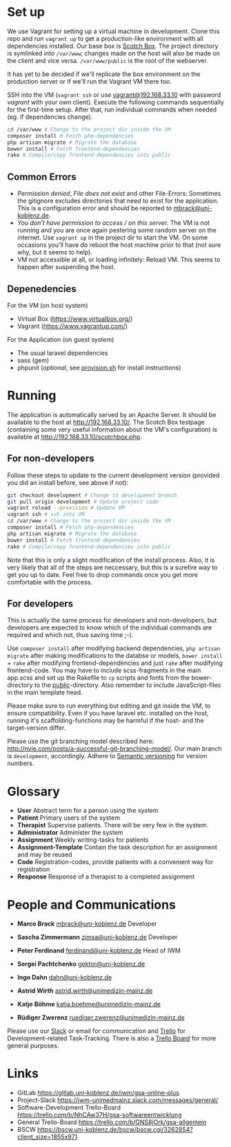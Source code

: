 # Set up
We use Vagrant for setting up a virtual machine in development. Clone this repo and run `vagrant up` to get a production-like environment with all dependencies installed. Our base box is [Scotch Box](https://box.scotch.io/). The project directory is symlinked into `/var/www`; changes made on the host will also be made on the client and vice versa. `/var/www/public` is the root of the webserver.

It has yet to be decided if we'll replicate the box environment on the production server or if we'll run the Vagrant VM there too.

SSH into the VM (`vagrant ssh` or use vagrant@192.168.33.10 with password *vagrant* with your own client). Execute the following commands sequentially for the first-time setup. After that, run individual commands when needed (eg. if dependencies change).

``` bash
cd /var/www # Change to the project dir inside the VM
composer install # Fetch php-dependencies
php artisan migrate # Migrate the database
bower install # Fetch frontend-dependencies
rake # Compile/copy frontend-dependencies into public
```

## Common Errors
* *Permission denied*, *File does not exist* and other File-Errors: Sometimes the gitignore excludes directories that need to exist for the application. This is a configuration error and should be reported to <mbrack@uni-koblenz.de>.
* *You don't have permission to access / on this server.* The VM is not running and you are once again pestering some random server on the internet. Use `vagrant up` in the project dir to start the VM. On some occasions you'll have do reboot the host machine prior to that (not sure why, but it seems to help).
* VM not accessible at all, or loading infinitely: Reload VM. This seems to happen after suspending the host.

## Depenedencies
For the VM (on host system)

* Virtual Box (https://www.virtualbox.org/)
* Vagrant (https://www.vagrantup.com/)

For the Application (on guest system)

* The usual laravel dependencies
* sass (gem)
* phpunit (*optional*, see [provision.sh](provision.sh) for install instructions)


# Running
The application is automatically served by an Apache Server. It should be available to the host at <http://192.168.33.10/>. The Scotch Box testpage (containing some very useful information about the VM's configuration) is available at <http://192.168.33.10/scotchbox.php>.

## For non-developers
Follow these steps to update to the current development version (provided you did an install before, see above if not):

``` bash
git checkout development # Change to development branch
git pull origin development # Update project code
vagrant reload --provision # Update VM
vagrant ssh # ssh into VM
cd /var/www # Change to the project dir inside the VM
composer install # Fetch php-dependencies
php artisan migrate # Migrate the database
bower install # Fetch frontend-dependencies
rake # Compile/copy frontend-dependencies into public
```

Note that this is only a slight modification of the install process. Also, it is very likely that all of the steps are neccessary, but this is a surefire way to get you up to date. Feel free to drop commands once you get more comfortable with the process.

## For developers
This is actually the same process for developers and non-developers, but developers are expected to know which of the individual commands are required and which not, thus saving time ;-).

Use `composer install` after modifying backend dependencies, `php artisan migrate` after making modifications to the databse or models, `bower install` + `rake` after modifying frontend-dependencies and just `rake` after modifying frontend-code. You may have to include scss-fragments in the main app.scss and set up the Rakefile to `cp` scripts and fonts from the bower-directory to the [public](public)-directory. Also remember to include JavaScript-files in the main template head.

Please make sure to run everything but editing and git inside the VM, to ensure compatibility. Even if you have laravel etc. installed on the host, running it's scaffolding-functions may be harmful if the host- and the target-version differ.

Please use the git branching model described here: <http://nvie.com/posts/a-successful-git-branching-model/>. Our main branch is `development`, accordingly. Adhere to [Semantic versioning](http://semver.org/) for version numbers.


# Glossary
* **User** Abstract term for a person using the system
* **Patient** Primary users of the system
* **Therapist** Supervise patients. There will be very few in the system.
* **Administrator** Administer the system
* **Assignment** Weekly writing-tasks for patients
* **Assignment-Template** Contain the task description for an assignment and may be reused
* **Code** Registration-codes, provide patients with a convenient way for registration
* **Response** Response of a therapist to a completed assignment

# People and Communications
* **Marco Brack** <mbrack@uni-koblenz.de> Developer
* **Sascha Zimmermann** <zimsa@uni-koblenz.de> Developer

* **Peter Ferdinand** <ferdinand@uni-koblenz.de> Head of IWM
* **Sergei Pachtchenko** <gektor@uni-koblenz.de>
* **Ingo Dahn** <dahn@uni-koblenz.de>
* **Astrid Wirth** <astrid.wirth@unimedizin-mainz.de>
* **Katje Böhme** <katja.boehme@unimedizin-mainz.de>
* **Rüdiger Zwerenz** <ruediger.zwerenz@unimedizin-mainz.de>

Please use our [Slack](https://iwm-unimedmainz.slack.com/messages/general/) or email for communication and [Trello](https://trello.com/b/NhCAw37H/gsa-softwareentwicklung) for Development-related Task-Tracking. There is also a [Trello Board](https://trello.com/b/GNS8jOrk/gsa-allgemein) for more general purposes.

# Links
* GitLab https://gitlab.uni-koblenz.de/iwm/gsa-online-plus
* Project-Slack https://iwm-unimedmainz.slack.com/messages/general/
* Software-Development Trello-Board https://trello.com/b/NhCAw37H/gsa-softwareentwicklung
* General Trello-Board https://trello.com/b/GNS8jOrk/gsa-allgemein
* BSCW https://bscw.uni-koblenz.de/bscw/bscw.cgi/3262854?client_size=1855x971
